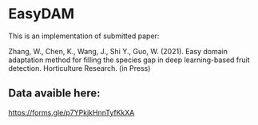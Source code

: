 # EasyDAM
This is an implementation of submitted paper:

Zhang, W., Chen, K., Wang, J., Shi Y., Guo, W. (2021). Easy domain adaptation method for filling the species gap in deep learning-based fruit detection. Horticulture Research. (in Press)

## Data avaible here:

https://forms.gle/p7YPkjkHnnTyfKkXA

